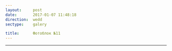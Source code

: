 ```yaml
---
layout:     post
date:       2017-01-07 11:48:18
direction:  wedd
sectype:    galery

title:      Фотоблок №11
---
```


<section class="wedd_galery">                       
    <div id="fotoblock-11" class="owl-carousel owl-theme same_galery">
        <a href="#galery" class="item"><div class="img_inline" style="background-image: url(../images/wedd/11_1.jpg)"></div></a>
        <a href="#galery" class="item"><div class="img_inline" style="background-image: url(../images/wedd/11_2.jpg)"></div></a>
        <a href="#galery" class="item"><div class="img_inline" style="background-image: url(../images/wedd/11_3.jpg)"></div></a>
        <a href="#galery" class="item"><div class="img_inline" style="background-image: url(../images/wedd/11_4.jpg)"></div></a>
        <a href="#galery" class="item"><div class="img_inline" style="background-image: url(../images/wedd/11_5.jpg)"></div></a>
        <a href="#galery" class="item"><div class="img_inline" style="background-image: url(../images/wedd/11_6.jpg)"></div></a>
    </div>
    <div class="container">
        <hr class="style-wedd">
    </div>
</section>
